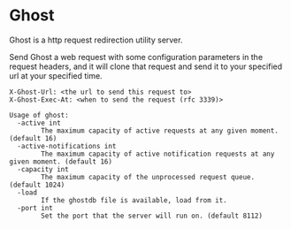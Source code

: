 # Ghost

Ghost is a http request redirection utility server. 

Send Ghost a web request with some configuration parameters in the request headers, and it will clone that request and send it to your specified url at your specified time.

```
X-Ghost-Url: <the url to send this request to>
X-Ghost-Exec-At: <when to send the request (rfc 3339)>
```

```
Usage of ghost:
  -active int
        The maximum capacity of active requests at any given moment. (default 16)
  -active-notifications int
        The maximum capacity of active notification requests at any given moment. (default 16)
  -capacity int
        The maximum capacity of the unprocessed request queue. (default 1024)
  -load
        If the ghostdb file is available, load from it.
  -port int
        Set the port that the server will run on. (default 8112)
```